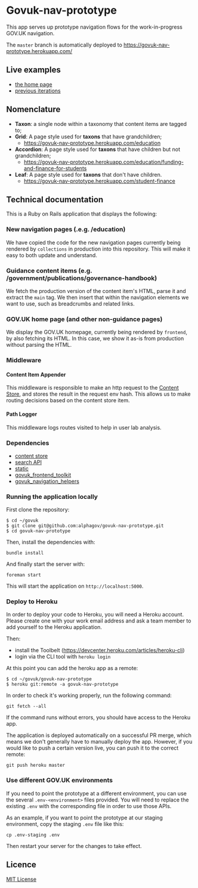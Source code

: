 # Govuk-nav-prototype

This app serves up prototype navigation flows for the work-in-progress GOV.UK
navigation.

The `master` branch is automatically deployed to https://govuk-nav-prototype.herokuapp.com/

## Live examples

- [the home page](https://govuk-nav-prototype.herokuapp.com/)
- [previous iterations](https://govuk-nav-prototype.herokuapp.com/prototype)

## Nomenclature

- **Taxon**: a single node within a taxonomy that content items are tagged to;
- **Grid**: A page style used for **taxons** that have grandchildren;
  - https://govuk-nav-prototype.herokuapp.com/education
- **Accordion**: A page style used for **taxons** that have children but not grandchildren;
  - https://govuk-nav-prototype.herokuapp.com/education/funding-and-finance-for-students
- **Leaf**: A page style used for **taxons** that don't have children.
  - https://govuk-nav-prototype.herokuapp.com/student-finance

## Technical documentation

This is a Ruby on Rails application that displays the following:

### New navigation pages (.e.g. /education)

We have copied the code for the new navigation pages currently being rendered
by `collections` in production into this repository. This will make it easy to
both update and understand.

### Guidance content items (e.g. /government/publications/governance-handbook)

We fetch the production version of the content item's HTML, parse it and extract
the `main` tag. We then insert that within the navigation elements we want to
use, such as breadcrumbs and related links.

### GOV.UK home page (and other non-guidance pages)

We display the GOV.UK homepage, currently being rendered by `frontend`, by also
fetching its HTML. In this case, we show it as-is from production without
parsing the HTML.

### Middleware

#### Content Item Appender

This middleware is responsible to make an http request to the [Content Store](https://github.com/alphagov/content-store), and stores the result in the request env hash.
This allows us to make routing decisions based on the content store item.

#### Path Logger

This middleware logs routes visited to help in user lab analysis.

### Dependencies

- [content store](https://github.com/alphagov/content-store)
- [search API](https://github.com/alphagov/rummager)
- [static](https://github.com/alphagov/static)
- [govuk_frontend_toolkit](https://github.com/alphagov/govuk_frontend_toolkit)
- [govuk_navigation_helpers](https://github.com/alphagov/govuk_navigation_helpers)

### Running the application locally

First clone the repository:

```
$ cd ~/govuk
$ git clone git@github.com:alphagov/govuk-nav-prototype.git
$ cd govuk-nav-prototype
```

Then, install the dependencies with:

```
bundle install
```

And finally start the server with:

```
foreman start
```

This will start the application on `http://localhost:5000`.

### Deploy to Heroku

In order to deploy your code to Heroku, you will need a Heroku account. Please
create one with your work email address and ask a team member to add yourself to
the Heroku application.

Then:

- install the Toolbelt (https://devcenter.heroku.com/articles/heroku-cli)
- login via the CLI tool with `heroku login`

At this point you can add the heroku app as a remote:

```
$ cd ~/govuk/govuk-nav-prototype
$ heroku git:remote -a govuk-nav-prototype
```

In order to check it's working properly, run the following command:

```
git fetch --all
```

If the command runs without errors, you should have access to the Heroku app.

The application is deployed automatically on a successful PR merge, which means
we don't generally have to manually deploy the app. However, if you would like
to push a certain version live, you can push it to the correct remote:

```
git push heroku master
```

### Use different GOV.UK environments

If you need to point the prototype at a different environment, you can use the
several `.env-<environment>` files provided. You will need to replace the
existing `.env` with the corresponding file in order to use those APIs.

As an example, if you want to point the prototype at our staging environment,
copy the staging `.env` file like this:

```
cp .env-staging .env
```

Then restart your server for the changes to take effect.

## Licence

[MIT License](LICENCE)
